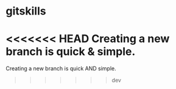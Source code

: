 # gitskills
<<<<<<< HEAD
Creating a new branch is quick & simple.
=======
Creating a new branch is quick AND simple.
>>>>>>> dev

